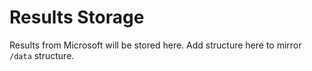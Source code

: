 # Results Storage

Results from Microsoft will be stored here. Add structure here to mirror `/data` structure.
